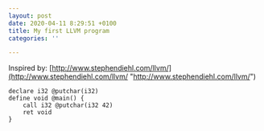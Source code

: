 ```yaml
---
layout: post
date: 2020-04-11 8:29:51 +0100
title: My first LLVM program
categories: ''

---
```

Inspired by: [http://www.stephendiehl.com/llvm/](http://www.stephendiehl.com/llvm/ "http://www.stephendiehl.com/llvm/")

    declare i32 @putchar(i32)
    define void @main() { 
        call i32 @putchar(i32 42) 
        ret void
    }